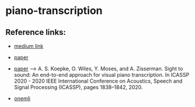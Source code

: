 # piano-transcription


## Reference links:
- [medium link](https://medium.com/@karlraud11/visual-piano-note-detection-96af5914ec0b)
- [paper](https://arxiv.org/html/2411.09037v1#bib.bib10)

- [paper](https://www.robots.ox.ac.uk/~vgg/publications/2020/Koepke20/koepke20.pdf)
--> A. S. Koepke, O. Wiles, Y. Moses, and A. Zisserman. Sight to sound: An end-to-end approach for visual piano transcription. In ICASSP 2020 - 2020 IEEE International Conference on Acoustics, Speech and Signal Processing (ICASSP), pages 1838–1842, 2020.

- [onemli](https://ieeexplore.ieee.org/document/8658842)